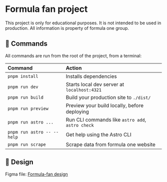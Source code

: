 # Formula fan project

This project is only for educational purposes. It is not intended to be used in production. All information is property of formula one group.

## 🧞 Commands

All commands are run from the root of the project, from a terminal:

| Command                    | Action                                           |
| :------------------------- | :----------------------------------------------- |
| `pnpm install`             | Installs dependencies                            |
| `pnpm run dev`             | Starts local dev server at `localhost:4321`      |
| `pnpm run build`           | Build your production site to `./dist/`          |
| `pnpm run preview`         | Preview your build locally, before deploying     |
| `pnpm run astro ...`       | Run CLI commands like `astro add`, `astro check` |
| `pnpm run astro -- --help` | Get help using the Astro CLI                     |
| `pnpm run scrape`          | Scrape data from formula one website             |

## 👀 Design

Figma file: [Formula-fan design](https://www.figma.com/file/t44yhzKrFpf6vMWSXpLKNM/FormulaFan?type=design&node-id=1%3A4&mode=design&t=pQNUXbjs8odIdX7O-1)
